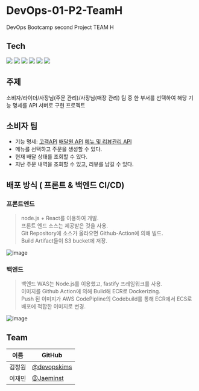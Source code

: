 # DevOps-01-P2-TeamH

DevOps Bootcamp second Project TEAM H

## Tech
<img src="https://img.shields.io/badge/Amazon AWS-232F3E?style=flat-square&logo=Amazon%20AWS&logoColor=white"/>
<img src="https://img.shields.io/badge/fastify-000000?style=flat-square&logo=fastify&logoColor=white"/>
<img src="https://img.shields.io/badge/MongoDB-47A248?style=flat-square&logo=MongoDB&logoColor=white"/>
<img src="https://img.shields.io/badge/Node.js-339933?style=flat-square&logo=Node.js&logoColor=white"/>
<img src="https://img.shields.io/badge/Gihub--Action-2088FF?style=flat-square&logo=GitHub Actions&logoColor=white"/>
<img src="https://img.shields.io/badge/Docker-2496ED?style=flat-square&logo=Docker&logoColor=white"/>

## 주제
소비자/라이더/사장님(주문 관리)/사장님(매장 관리) 팀 중 한 부서를 선택하여 해당 기능 명세를 API 서버로 구현 프로젝트


## 소비자 팀
* 기능 명세: [고객API](https://app.swaggerhub.com/apis/cs-kimcoding/customer/1.0) [배달원 API](https://app.swaggerhub.com/apis/gotoweb/courier/1.0) [메뉴 및 리뷰관리 API](https://app.swaggerhub.com/apis/gotoweb/courier/1.0)
* 메뉴를 선택하고 주문을 생성할 수 있다.
* 현재 배달 상태를 조회할 수 있다.
* 지난 주문 내역을 조회할 수 있고, 리뷰를 남길 수 있다.

## 배포 방식 ( 프론트 & 백엔드 CI/CD)

### 프론트엔드
>node.js + React를 이용하여 개발.<br/>
>프론트 엔드 소스는 제공받은 것을 사용.<br/>
>Git Repository에 소스가 올라오면 Github-Action에 의해 빌드.<br/>
>Build Artifact들이 S3 bucket에 저장.

![image](https://user-images.githubusercontent.com/98450173/173182995-314c8e71-4d49-4c05-b968-8902bf2ce1e6.png)


### 백엔드
>백엔드 WAS는 Node.js를 이용했고, fastify 프레임워크를 사용.<br/>
>이미지를 Github Action에 의해 Build해 ECR로 Dockerizing.<br/>
>Push 된 이미지가 AWS CodePipline의 Codebuild를 통해 ECR에서 ECS로 배포에 적합한 이미지로 변경.

![image](https://user-images.githubusercontent.com/98450173/173186382-e0353325-ada4-4c82-a433-6e3f54dcff7e.png)











## Team
| 이름   | GitHub                                            |
| ------ | ------------------------------------------------- |
| 김정원 | [@devopskims](https://github.com/devopskims)  |
| 이재민 | [@Jaeminst](https://github.com/Jaeminst)  |















